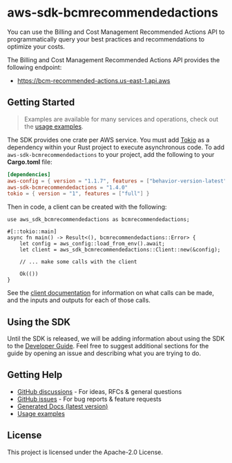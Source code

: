 # aws-sdk-bcmrecommendedactions

You can use the Billing and Cost Management Recommended Actions API to programmatically query your best practices and recommendations to optimize your costs.

The Billing and Cost Management Recommended Actions API provides the following endpoint:
  - https://bcm-recommended-actions.us-east-1.api.aws

## Getting Started

> Examples are available for many services and operations, check out the
> [usage examples](https://github.com/awsdocs/aws-doc-sdk-examples/tree/main/rustv1).

The SDK provides one crate per AWS service. You must add [Tokio](https://crates.io/crates/tokio)
as a dependency within your Rust project to execute asynchronous code. To add `aws-sdk-bcmrecommendedactions` to
your project, add the following to your **Cargo.toml** file:

```toml
[dependencies]
aws-config = { version = "1.1.7", features = ["behavior-version-latest"] }
aws-sdk-bcmrecommendedactions = "1.4.0"
tokio = { version = "1", features = ["full"] }
```

Then in code, a client can be created with the following:

```rust,no_run
use aws_sdk_bcmrecommendedactions as bcmrecommendedactions;

#[::tokio::main]
async fn main() -> Result<(), bcmrecommendedactions::Error> {
    let config = aws_config::load_from_env().await;
    let client = aws_sdk_bcmrecommendedactions::Client::new(&config);

    // ... make some calls with the client

    Ok(())
}
```

See the [client documentation](https://docs.rs/aws-sdk-bcmrecommendedactions/latest/aws_sdk_bcmrecommendedactions/client/struct.Client.html)
for information on what calls can be made, and the inputs and outputs for each of those calls.

## Using the SDK

Until the SDK is released, we will be adding information about using the SDK to the
[Developer Guide](https://docs.aws.amazon.com/sdk-for-rust/latest/dg/welcome.html). Feel free to suggest
additional sections for the guide by opening an issue and describing what you are trying to do.

## Getting Help

* [GitHub discussions](https://github.com/awslabs/aws-sdk-rust/discussions) - For ideas, RFCs & general questions
* [GitHub issues](https://github.com/awslabs/aws-sdk-rust/issues/new/choose) - For bug reports & feature requests
* [Generated Docs (latest version)](https://awslabs.github.io/aws-sdk-rust/)
* [Usage examples](https://github.com/awsdocs/aws-doc-sdk-examples/tree/main/rustv1)

## License

This project is licensed under the Apache-2.0 License.

